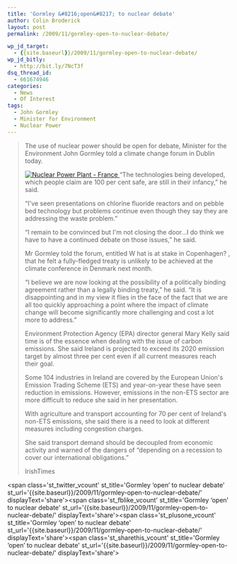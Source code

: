 ```yaml
---
title: 'Gormley &#8216;open&#8217; to nuclear debate'
author: Colin Broderick
layout: post
permalink: /2009/11/gormley-open-to-nuclear-debate/

wp_jd_target:
  - {{site.baseurl}}/2009/11/gormley-open-to-nuclear-debate/
wp_jd_bitly:
  - http://bit.ly/7NcT3f
dsq_thread_id:
  - 661674946
categories:
  - News
  - Of Interest
tags:
  - John Gormley
  - Minister for Environment
  - Nuclear Power
---
```

> The use of nuclear power should be open for debate, Minister for the Environment John Gormley told a climate change forum in Dublin today.
> 
> <a href="{{site.baseurl}}/wp-content/gallery/post/nuclear-power-plant2.jpg" title="A nuclear power plant complex in Cattenom, France. (Photo: By Stefan Kühn, from Wikimedia Commons)" class="shutterset_singlepic15" > <img class="ngg-singlepic ngg-left" src="{{site.baseurl}}/wp-content/gallery/cache/15__320x240_nuclear-power-plant2.jpg" alt="Nuclear Power Plant - France" title="Nuclear Power Plant - France" /> </a> “The technologies being developed, which people claim are 100 per cent safe, are still in their infancy,&#8221; he said.
> 
> “I've seen presentations on chlorine fluoride reactors and on pebble bed technology but problems continue even though they say they are addressing the waste problem.”
> 
> “I remain to be convinced but I'm not closing the door…I do think we have to have a continued debate on those issues,” he said.
> 
> Mr Gormley told the forum, entitled W hat is at stake in Copenhagen? , that he felt a fully-fledged treaty is unlikely to be achieved at the climate conference in Denmark next month.
> 
> <!--more-->
> 
>   
> “I believe we are now looking at the possibility of a politically binding agreement rather than a legally binding treaty,&#8221; he said. &#8220;It is disappointing and in my view it flies in the face of the fact that we are all too quickly approaching a point where the impact of climate change will become significantly more challenging and cost a lot more to address.&#8221;
> 
> Environment Protection Agency (EPA) director general Mary Kelly said time is of the essence when dealing with the issue of carbon emissions. She said Ireland is projected to exceed its 2020 emission target by almost three per cent even if all current measures reach their goal.
> 
> Some 104 industries in Ireland are covered by the European Union's Emission Trading Scheme (ETS) and year-on-year these have seen reduction in emissions. However, emissions in the non-ETS sector are more difficult to reduce she said in her presentation.
> 
> With agriculture and transport accounting for 70 per cent of Ireland's non-ETS emissions, she said there is a need to look at different measures including congestion charges.
> 
> She said transport demand should be decoupled from economic activity and warned of the dangers of “depending on a recession to cover our international obligations.”
> 
> IrishTimes

<span class='st\_twitter\_vcount' st\_title='Gormley &#8216;open&#8217; to nuclear debate' st\_url='{{site.baseurl}}/2009/11/gormley-open-to-nuclear-debate/' displayText='share'></span><span class='st\_fblike\_vcount' st\_title='Gormley &#8216;open&#8217; to nuclear debate' st\_url='{{site.baseurl}}/2009/11/gormley-open-to-nuclear-debate/' displayText='share'></span><span class='st\_plusone\_vcount' st\_title='Gormley &#8216;open&#8217; to nuclear debate' st\_url='{{site.baseurl}}/2009/11/gormley-open-to-nuclear-debate/' displayText='share'></span><span class='st\_sharethis\_vcount' st\_title='Gormley &#8216;open&#8217; to nuclear debate' st\_url='{{site.baseurl}}/2009/11/gormley-open-to-nuclear-debate/' displayText='share'></span>